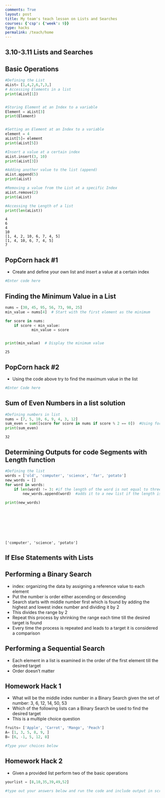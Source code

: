 ```yaml
---
comments: True
layout: post
title: My team's teach lesson on Lists and Searches
courses: {'csp': {'week': 9}}
type: hacks
permalink: /teach/home
---
```


## 3.10-3.11 Lists and Searches

## Basic Operations


```python
#Defining the List
aList= [1,4,2,6,7,3,]
# Accessing Elements in a list
print(aList[1])


#Storing Element at an Index to a variable
Element = aList[3]
print(Element)


#Setting an Element at an Index to a variable
element = 4
aList[5]= element
print(aList[5])

#Insert a value at a certain index
aList.insert(3, 10)
print(aList[3])

#Adding another value to the list (append)
aList.append(5)
print(aList)

#Removing a value from the List at a specific Index
aList.remove(2)
print(aList)

#Accessing the Length of a list
print(len(aList))


```

    4
    6
    4
    10
    [1, 4, 2, 10, 6, 7, 4, 5]
    [1, 4, 10, 6, 7, 4, 5]
    7


## PopCorn hack #1

- Create and define your own list and insert a value at a certain index


```python
#Enter code here
```

## Finding the Minimum Value in a List



```python
nums = [30, 45, 95, 56, 73, 98, 25]
min_value = nums[4]  # Start with the first element as the minimum

for score in nums:
    if score < min_value:
            min_value = score


print(min_value)  # Display the minimum value

```

    25


## PopCorn hack #2

- Using the code above try to find the maximum value in the list


```python
#Enter Code here
```

## Sum of Even Numbers in a list solution



```python
#Defining numbers in list
nums = [7, 5, 10, 6, 9, 4, 3, 12]
sum_even = sum([score for score in nums if score % 2 == 0])  #Using for loop to work through each number in the list and using mod to interpret if any numbers have a remainder of 0
print(sum_even)
```

    32


## Determining Outputs for code Segments with Length function



```python
#Defining the list
words = ['old', 'computer', 'science', 'far', 'potato']
new_words = []
for word in words:
    if len(word) != 3: #if the length of the word is not equal to three
        new_words.append(word)  #adds it to a new list if the length is not equal to three

print(new_words)



    
    
    
     


```

    ['computer', 'science', 'potato']


## If Else Statements with Lists


## Performing a Binary Search
- index: organizing the data by assigning a reference value to each element
- Put the number is order either ascending or descending
- Search starts with middle number first which is found by adding the highest and lowest index number and dividing it by 2
- This divides the range by 2
- Repeat this process by shrinking the range each time till the desired target is found
- Every time the process is repeated and leads to a target it is considered a comparison



## Performing a Sequential Search
- Each element in a list is examined in the order of the first element till the desired target
- Order doesn’t matter

## Homework Hack 1
- What will be the middle index number in a Binary Search given the set of number: 3, 6, 12, 14, 50, 53
- Which of the following lists can a Binary Search be used to find the desired target
- This is a multiple choice question


```python
fruits= ['Apple', 'Carrot', 'Mango', 'Peach']
A= [1, 3, 5, 8, 9, ]
B= [6, -1, 5, 12, 8]

#Type your choices below


```

## Homework Hack 2
- Given a provided list perform two of the basic operations


```python
yourlist = [8,10,35,39,49,52]

#type out your answers below and run the code and include output in screenshot
```
